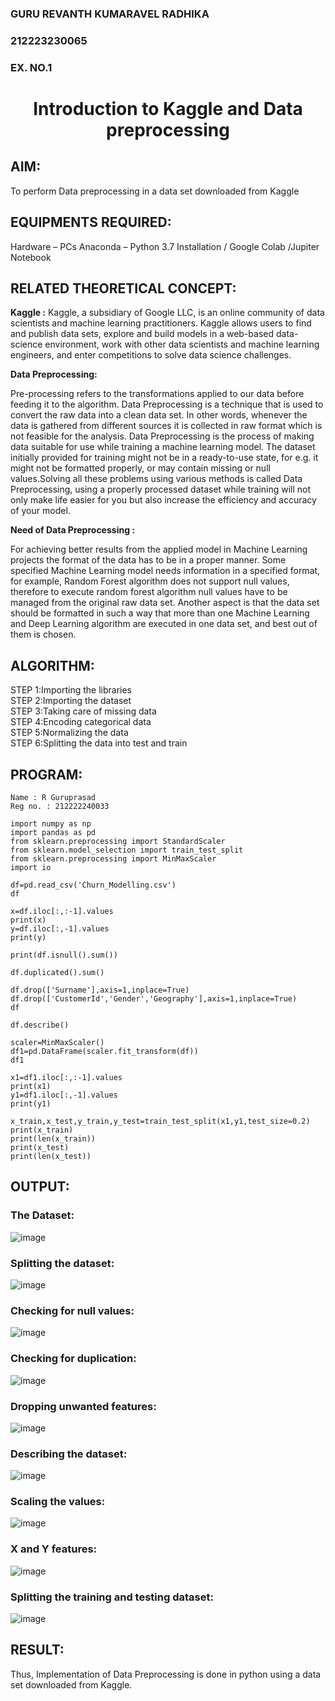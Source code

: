 <H3>GURU REVANTH KUMARAVEL RADHIKA</H3>
<H3>212223230065</H3>
<H3>EX. NO.1</H3>

<H1 ALIGN =CENTER> Introduction to Kaggle and Data preprocessing</H1>

## AIM:

To perform Data preprocessing in a data set downloaded from Kaggle

## EQUIPMENTS REQUIRED:
Hardware – PCs
Anaconda – Python 3.7 Installation / Google Colab /Jupiter Notebook

## RELATED THEORETICAL CONCEPT:

**Kaggle :**
Kaggle, a subsidiary of Google LLC, is an online community of data scientists and machine learning practitioners. Kaggle allows users to find and publish data sets, explore and build models in a web-based data-science environment, work with other data scientists and machine learning engineers, and enter competitions to solve data science challenges.

**Data Preprocessing:**

Pre-processing refers to the transformations applied to our data before feeding it to the algorithm. Data Preprocessing is a technique that is used to convert the raw data into a clean data set. In other words, whenever the data is gathered from different sources it is collected in raw format which is not feasible for the analysis.
Data Preprocessing is the process of making data suitable for use while training a machine learning model. The dataset initially provided for training might not be in a ready-to-use state, for e.g. it might not be formatted properly, or may contain missing or null values.Solving all these problems using various methods is called Data Preprocessing, using a properly processed dataset while training will not only make life easier for you but also increase the efficiency and accuracy of your model.

**Need of Data Preprocessing :**

For achieving better results from the applied model in Machine Learning projects the format of the data has to be in a proper manner. Some specified Machine Learning model needs information in a specified format, for example, Random Forest algorithm does not support null values, therefore to execute random forest algorithm null values have to be managed from the original raw data set.
Another aspect is that the data set should be formatted in such a way that more than one Machine Learning and Deep Learning algorithm are executed in one data set, and best out of them is chosen.


## ALGORITHM:
STEP 1:Importing the libraries<BR>
STEP 2:Importing the dataset<BR>
STEP 3:Taking care of missing data<BR>
STEP 4:Encoding categorical data<BR>
STEP 5:Normalizing the data<BR>
STEP 6:Splitting the data into test and train<BR>

##  PROGRAM:
```
Name : R Guruprasad
Reg no. : 212222240033

import numpy as np
import pandas as pd
from sklearn.preprocessing import StandardScaler
from sklearn.model_selection import train_test_split
from sklearn.preprocessing import MinMaxScaler
import io

df=pd.read_csv('Churn_Modelling.csv')
df

x=df.iloc[:,:-1].values
print(x)
y=df.iloc[:,-1].values
print(y)

print(df.isnull().sum())

df.duplicated().sum()

df.drop(['Surname'],axis=1,inplace=True) 
df.drop(['CustomerId','Gender','Geography'],axis=1,inplace=True)
df

df.describe()

scaler=MinMaxScaler()
df1=pd.DataFrame(scaler.fit_transform(df))
df1

x1=df1.iloc[:,:-1].values
print(x1)
y1=df1.iloc[:,-1].values
print(y1)

x_train,x_test,y_train,y_test=train_test_split(x1,y1,test_size=0.2)
print(x_train)
print(len(x_train))
print(x_test)
print(len(x_test))
```


## OUTPUT:

### The Dataset:
![image](https://github.com/user-attachments/assets/20d15b52-7c53-4f49-851e-d2cac3981c82)

### Splitting the dataset: 
![image](https://github.com/user-attachments/assets/d7541306-08ca-429c-a03e-2a7fbf824cd8)

### Checking for null values:
![image](https://github.com/user-attachments/assets/892f1695-70e7-4ecb-8f8c-a9ec96ac2a87)

### Checking for duplication:
![image](https://github.com/user-attachments/assets/2075962b-c497-48d8-b405-f072a1e9c86a)

### Dropping unwanted features:
![image](https://github.com/user-attachments/assets/12abc2d9-a0b0-4897-9126-8bdb3dc0432b)

### Describing the dataset:
![image](https://github.com/user-attachments/assets/c79e4e31-71b6-493a-853b-f59b59414d57)

### Scaling the values:
![image](https://github.com/user-attachments/assets/eb9a7660-0d6d-4698-864e-bf90d144e0f6)

### X and Y features:
![image](https://github.com/user-attachments/assets/316c5ced-4649-4861-babb-bdaeebb47543)

### Splitting the training and testing dataset:
![image](https://github.com/user-attachments/assets/5349ba7e-0157-4e43-a195-d472146f9e24)




## RESULT:
Thus, Implementation of Data Preprocessing is done in python  using a data set downloaded from Kaggle.


